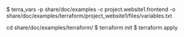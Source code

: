 $ terra_vars -p share/doc/examples -c project.website1.frontend -o share/doc/examples/terraform/project_website1/files/variables.txt

cd share/doc/examples/terraform/
$ terraform init
$ terraform apply

